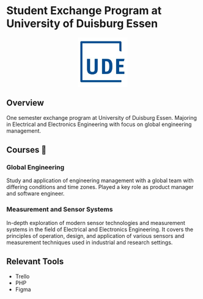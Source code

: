 # Student Exchange Program at University of Duisburg Essen

<div style="display: flex; justify-content: center;">
  <img src="/src/assets/duisburg-essen-logo.jpeg" alt="University of Duisburg Essen Logo" width="130px"/>
</div>

## Overview

One semester exchange program at University of Duisburg Essen. Majoring in Electrical and Electronics Engineering with focus on global engineering management.

## Courses 📜

### Global Engineering

Study and application of engineering management with a global team with differing conditions and time zones. Played a key role as product manager and software engineer.

### Measurement and Sensor Systems

In-depth exploration of modern sensor technologies and measurement systems in the field of Electrical and Electronics Engineering. It covers the principles of operation, design, and application of various sensors and measurement techniques used in industrial and research settings.

## Relevant Tools

- Trello
- PHP
- Figma
